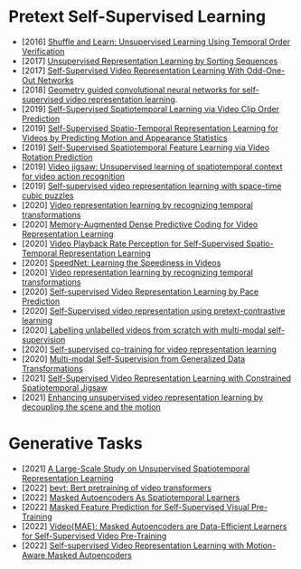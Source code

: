 # Pretext Self-Supervised Learning
* [2016] [Shuffle and Learn: Unsupervised Learning Using Temporal Order Verification](https://link.springer.com/chapter/10.1007/978-3-319-46448-0_32)
* [2017] [Unsupervised Representation Learning by Sorting Sequences](https://openaccess.thecvf.com/content_ICCV_2017/papers/Lee_Unsupervised_Representation_Learning_ICCV_2017_paper.pdf)
* [2017] [Self-Supervised Video Representation Learning With Odd-One-Out Networks](https://openaccess.thecvf.com/content_cvpr_2017/papers/Fernando_Self-Supervised_Video_Representation_CVPR_2017_paper.pdf)
* [2018] [Geometry guided convolutional neural networks for self-supervised video representation learning](https://ieeexplore.ieee.org/document/8578684).
* [2019] [Self-Supervised Spatiotemporal Learning via Video Clip Order Prediction](https://ieeexplore.ieee.org/document/8953292)
* [2019] [Self-Supervised Spatio-Temporal Representation Learning for Videos by Predicting Motion and Appearance Statistics](https://arxiv.org/abs/1904.03597)
* [2019] [Self-Supervised Spatiotemporal Feature Learning via Video Rotation Prediction](https://openaccess.thecvf.com/content_CVPR_2019/papers/Xu_Self-Supervised_Spatiotemporal_Learning_via_Video_Clip_Order_Prediction_CVPR_2019_paper.pdf)
* [2019] [Video jigsaw: Unsupervised learning of spatiotemporal context for video action recognition](https://ieeexplore.ieee.org/document/8659002)
* [2019] [Self-supervised video representation learning with space-time cubic puzzles](https://dl.acm.org/doi/10.1609/aaai.v33i01.33018545)
* [2020] [Video representation learning by recognizing temporal transformations](https://www.ecva.net/papers/eccv_2020/papers_ECCV/papers/123730426.pdf)
* [2020] [Memory-Augmented Dense Predictive Coding for Video Representation Learning](https://www.ecva.net/papers/eccv_2020/papers_ECCV/papers/123480324.pdf)
* [2020] [Video Playback Rate Perception for Self-Supervised Spatio-Temporal Representation Learning](https://openaccess.thecvf.com/content_CVPR_2020/papers/Yao_Video_Playback_Rate_Perception_for_Self-Supervised_Spatio-Temporal_Representation_Learning_CVPR_2020_paper.pdf)
* [2020] [SpeedNet: Learning the Speediness in Videos](https://openaccess.thecvf.com/content_CVPR_2020/papers/Benaim_SpeedNet_Learning_the_Speediness_in_Videos_CVPR_2020_paper.pdf)
* [2020] [Video representation learning by recognizing temporal transformations](https://www.ecva.net/papers/eccv_2020/papers_ECCV/papers/123730426.pdf)
* [2020] [Self-supervised Video Representation Learning by Pace Prediction](https://www.ecva.net/papers/eccv_2020/papers_ECCV/papers/123620494.pdf)
* [2020] [Self-Supervised video representation using pretext-contrastive learning](https://arxiv.org/abs/2010.15464)
* [2020] [Labelling unlabelled videos from scratch with multi-modal self-supervision](https://arxiv.org/pdf/2006.13662.pdf)
* [2020] [Self-supervised co-training for video representation learning](https://proceedings.neurips.cc/paper/2020/file/3def184ad8f4755ff269862ea77393dd-Paper.pdf)
* [2020] [Multi-modal Self-Supervision from Generalized Data Transformations](https://arxiv.org/abs/2003.04298)
* [2021] [Self-Supervised Video Representation Learning with Constrained Spatiotemporal Jigsaw](https://www.ijcai.org/proceedings/2021/104)
* [2021] [Enhancing unsupervised video representation learning by decoupling the scene and the motion](https://arxiv.org/abs/2009.05757)

# Generative Tasks
* [2021] [A Large-Scale Study on Unsupervised Spatiotemporal Representation Learning](https://openaccess.thecvf.com/content/CVPR2021/papers/Feichtenhofer_A_Large-Scale_Study_on_Unsupervised_Spatiotemporal_Representation_Learning_CVPR_2021_paper.pdf)
* [2022] [bevt: Bert pretraining of video transformers](https://openaccess.thecvf.com/content/CVPR2022/papers/Wang_BEVT_BERT_Pretraining_of_Video_Transformers_CVPR_2022_paper.pdf)
* [2022] [Masked Autoencoders As Spatiotemporal Learners](https://arxiv.org/abs/2205.09113)
* [2022] [Masked Feature Prediction for Self-Supervised Visual Pre-Training](https://openaccess.thecvf.com/content/CVPR2022/papers/Wei_Masked_Feature_Prediction_for_Self-Supervised_Visual_Pre-Training_CVPR_2022_paper.pdf)
* [2022] [Video{MAE}: Masked Autoencoders are Data-Efficient Learners for Self-Supervised Video Pre-Training](https://arxiv.org/abs/2203.12602)
* [2022] [Self-supervised Video Representation Learning with Motion-Aware Masked Autoencoders](https://arxiv.org/abs/2210.04154)

